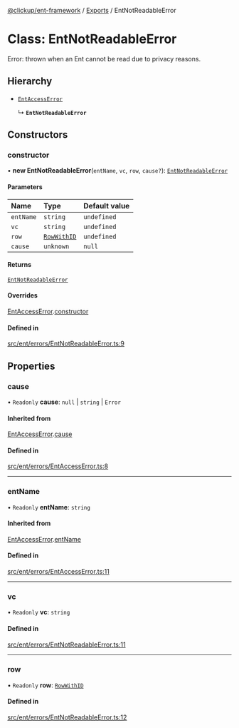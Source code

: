 [@clickup/ent-framework](../README.md) / [Exports](../modules.md) / EntNotReadableError

# Class: EntNotReadableError

Error: thrown when an Ent cannot be read due to privacy reasons.

## Hierarchy

- [`EntAccessError`](EntAccessError.md)

  ↳ **`EntNotReadableError`**

## Constructors

### constructor

• **new EntNotReadableError**(`entName`, `vc`, `row`, `cause?`): [`EntNotReadableError`](EntNotReadableError.md)

#### Parameters

| Name | Type | Default value |
| :------ | :------ | :------ |
| `entName` | `string` | `undefined` |
| `vc` | `string` | `undefined` |
| `row` | [`RowWithID`](../modules.md#rowwithid) | `undefined` |
| `cause` | `unknown` | `null` |

#### Returns

[`EntNotReadableError`](EntNotReadableError.md)

#### Overrides

[EntAccessError](EntAccessError.md).[constructor](EntAccessError.md#constructor)

#### Defined in

[src/ent/errors/EntNotReadableError.ts:9](https://github.com/clickup/ent-framework/blob/master/src/ent/errors/EntNotReadableError.ts#L9)

## Properties

### cause

• `Readonly` **cause**: ``null`` \| `string` \| `Error`

#### Inherited from

[EntAccessError](EntAccessError.md).[cause](EntAccessError.md#cause)

#### Defined in

[src/ent/errors/EntAccessError.ts:8](https://github.com/clickup/ent-framework/blob/master/src/ent/errors/EntAccessError.ts#L8)

___

### entName

• `Readonly` **entName**: `string`

#### Inherited from

[EntAccessError](EntAccessError.md).[entName](EntAccessError.md#entname)

#### Defined in

[src/ent/errors/EntAccessError.ts:11](https://github.com/clickup/ent-framework/blob/master/src/ent/errors/EntAccessError.ts#L11)

___

### vc

• `Readonly` **vc**: `string`

#### Defined in

[src/ent/errors/EntNotReadableError.ts:11](https://github.com/clickup/ent-framework/blob/master/src/ent/errors/EntNotReadableError.ts#L11)

___

### row

• `Readonly` **row**: [`RowWithID`](../modules.md#rowwithid)

#### Defined in

[src/ent/errors/EntNotReadableError.ts:12](https://github.com/clickup/ent-framework/blob/master/src/ent/errors/EntNotReadableError.ts#L12)
